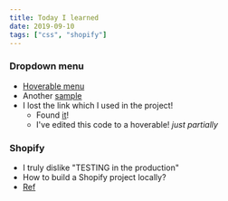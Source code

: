 ```yaml
---
title: Today I learned
date: 2019-09-10
tags: ["css", "shopify"]
---
```

### Dropdown menu
- [Hoverable menu](https://www.w3schools.com/css/tryit.asp?filename=trycss_dropdown_text)
- Another [sample](https://johnmorrisonline.com/pure-html-and-css-dropdown-menu/)
- I lost the link which I used in the project!
    - Found [it](https://codepen.io/mbdavid/pen/xGLaBJ)!
    - I've edited this code to a hoverable! *just partially*

### Shopify
- I truly dislike "TESTING in the production"
- How to build a Shopify project locally?
- [Ref](https://www.shopify.com/partners/blog/95401862-3-simple-steps-for-setting-up-a-local-shopify-theme-development-environment)